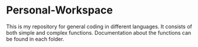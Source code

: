# Personal-Workspace
This is my repository for general coding in different languages. It consists of both simple and complex functions.
Documentation about the functions can be found in each folder.
